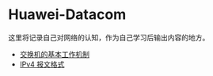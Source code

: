 # Huawei-Datacom
这里将记录自己对网络的认知，作为自己学习后输出内容的地方。
- [交换机的基本工作机制](https://github.com/Joltz0724/HuaweiDatacom/blob/main/switch_work.md)
- [IPv4 报文格式](https://github.com/Joltz0724/HuaweiDatacom/blob/main/ipv4_format.md)
